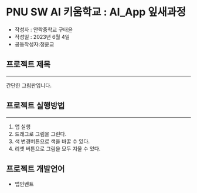 # PNU SW AI 키움학교 : AI_App 잎새과정 
+ 작성자 : 안락중학교 구태윤
+ 작성일 : 2023년 6월 4일
+ 공동작성자:정윤교

## 프로젝트 제목
---
간단한 그림판입니다.

## 프로젝트 실행방법
---
1. 앱 실행
2. 드래그로 그림을 그린다.
3. 색 변경버튼으로 색을 바꿀 수 있다.
4. 리셋 버튼으로 그림을 모두 지울 수 있다.


## 프로젝트 개발언어
+ 앱인벤트
